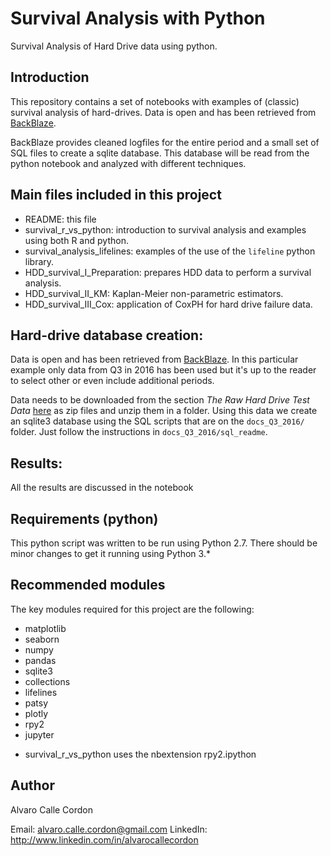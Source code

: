 # Survival Analysis with Python

Survival Analysis of Hard Drive data using python.

## Introduction

This repository contains a set of notebooks with examples of (classic) survival analysis of hard-drives. Data is open and has been retrieved from [BackBlaze](https://www.backblaze.com/b2/hard-drive-test-data.html).

BackBlaze provides cleaned logfiles for the entire period and a small set of SQL files to create a sqlite database. This database will be read from the python notebook and analyzed with different techniques.

## Main files included in this project

 - README: this file
 - survival_r_vs_python: introduction to survival analysis and examples using both R and python.
 - survival_analysis_lifelines: examples of the use of the `lifeline` python library.
 - HDD_survival_I_Preparation: prepares HDD data to perform a survival analysis.
 - HDD_survival_II_KM: Kaplan-Meier non-parametric estimators.
 - HDD_survival_III_Cox: application of CoxPH for hard drive failure data.

## Hard-drive database creation:

Data is open and has been retrieved from [BackBlaze](https://www.backblaze.com/b2/hard-drive-test-data.html). In this particular example only data from Q3 in 2016 has been used but it's up to the reader to select other or even include additional periods.

Data needs to be downloaded from the section *The Raw Hard Drive Test Data* [here](https://www.backblaze.com/b2/hard-drive-test-data.html) as zip files and unzip them in a folder. Using this data we create an sqlite3 database using the SQL scripts that are on the `docs_Q3_2016/` folder. Just follow the instructions in `docs_Q3_2016/sql_readme`.

## Results:

All the results are discussed in the notebook
 
## Requirements (python)

This python script was written to be run using Python 2.7. There should be minor changes to get it running using Python 3.*

## Recommended modules

The key modules required for this project are the following:

- matplotlib
- seaborn
- numpy
- pandas
- sqlite3
- collections
- lifelines
- patsy
- plotly
- rpy2
- jupyter

* survival_r_vs_python uses the nbextension rpy2.ipython

## Author

Alvaro Calle Cordon

Email: alvaro.calle.cordon@gmail.com
LinkedIn: http://www.linkedin.com/in/alvarocallecordon
